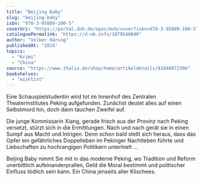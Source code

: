```yaml
---
title: "Beijing Baby"
slug: "beijing-baby"
isbn: "978-3-95889-100-5"
coverUri: "https://portal.dnb.de/opac/mvb/cover?isbn=978-3-95889-100-5"
cataloguePermalink: "https://d-nb.info/1079540040"
author: "Volker Häring"
publishedAt: "2016"
topics:
  - "Krimi"
  - "China"
source: "https://www.thalia.de/shop/home/artikeldetails/A1040072396"
bookshelves: 
  - "wishlist"
---
```

Eine Schauspielstudentin wird tot im Innenhof des Zentralen Theaterinstitutes 
Peking aufgefunden. Zunächst deutet alles auf einen Selbstmord hin, doch dann 
tauchen Zweifel auf.

Die junge Kommissarin Xiang, gerade frisch aus der Provinz nach Peking 
versetzt, stürzt sich in die Ermittlungen. Nach und nach gerät sie in einen 
Sumpf aus Macht und Intrigen. Denn schon bald stellt sich heraus, dass das 
Opfer ein gefährliches Doppelleben im Pekinger Nachtleben führte und 
Liebschaften zu hochrangigen Politikern unterhielt ...

Beijing Baby nimmt Sie mit in das moderne Peking, wo Tradition und Reform 
unerbittlich aufeinanderprallen, Geld die Moral bestimmt und politischer 
Einfluss tödlich sein kann. Ein China jenseits aller Klischees.